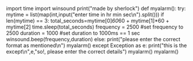 import time
import winsound
print("made by sherlock")
def myalarm():
    try:
        mytime = list(map(int,input("enter time in hr min sec\n").split()))
        if len(mytime) == 3:
            total_seconds=mytime[0]*60*60 + mytime[1]*60 + mytime[2]
            time.sleep(total_seconds)
            frequency = 2500  #set frequency to 2500
            duration = 1000  #set duration to 1000ms == 1 sec
            winsound.beep(frequency,duration)
        else:
            print("please enter the correct format as mentioned\n")
            myalarm()
    except Exception as e:
        print("this is the except\n",e,"so!, please enter the correct details")
        myalarm()
myalarm()

